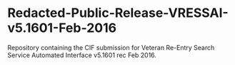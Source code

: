 # Redacted-Public-Release-VRESSAI-v5.1601-Feb-2016
Repository containing the CIF submission for Veteran Re-Entry Search Service Automated Interface v5.1601 rec Feb 2016.
